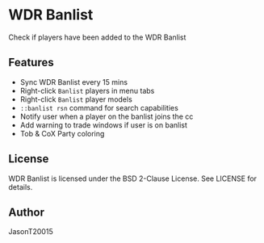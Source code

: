 WDR Banlist
===========

Check if players have been added to the WDR Banlist

Features
-----------

- Sync WDR Banlist every 15 mins
- Right-click `Banlist` players in menu tabs
- Right-click `Banlist` player models
- `::banlist rsn` command for search capabilities
- Notify user when a player on the banlist joins the cc
- Add warning to trade windows if user is on banlist
- Tob & CoX Party coloring

License
-------
WDR Banlist is licensed under the BSD 2-Clause License. See LICENSE for details.

Author
------
JasonT20015